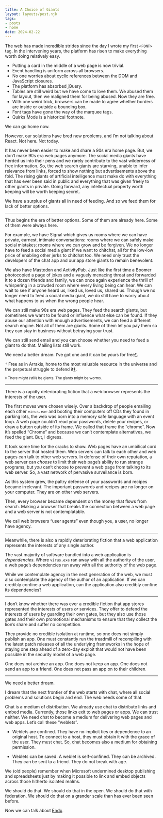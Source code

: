 ```yaml
---
title: A Choice of Giants
layout: layouts/post.njk
tags:
- posts
- home
date: 2024-02-22
---
```


The web has made incredible strides since the day I wrote my first `<FONT>` tag.
In the intervening years, the platform has risen to make everything worth doing
relatively easy.

* Putting a card in the middle of a web page is now trivial.
* Event handling is uniform across all browsers.
* No one worries about cyclic references between the DOM and JavaScript closures.
* The platform has absorbed jQuery.
* Tables are still weird but we have come to love them.
  We abused them for layout, then we maligned them for being abused.
  Now they are free.
* With one weird trick, browsers can be made to agree whether borders are
  inside or outside a bounding box.
* Font tags have gone the way of the marquee tags.
* Quirks Mode is a historical footnote.

We can go home now.

However, our solutions have bred new problems, and I’m not talking about React.
Not here.
Not today.

It has never been easier to make and share a 90s era home page.
But, we don’t make 90s era web pages anymore.
The social media giants have herded us into their pens and we rarely contribute
to the vast wilderness of free information.
So, the web search giants are starving, unable to infer relevance from links,
forced to show nothing but advertisements above the fold.
The rising giants of artificial intelligence must make do with everything that
has ever been said in public and everything that was given freely to other
giants in private.
Going forward, any intellectual property worth keeping will be worth keeping
secret.

We have a surplus of giants all in need of feeding.
And so we feed them for lack of better options.

---

Thus begins the era of better options.
Some of them are already here.
Some of them were always here.

For example, we have Signal which gives us rooms where we can have private,
earnest, intimate conversations: rooms where we can safely make social
mistakes; rooms where we can grow and be forgiven.
We no longer have to feed a social media giant if we want to chitchat, all for
the low-low price of enabling other jerks to chitchat too.
We need only trust the developers of the chat app and our app store giants to
remain benevolent.

We also have Mastodon and ActivityPub.
Just like the first time a Boomer photocopied a page of jokes and a vaguely
menacing threat and forwarded it to a dozen friends and family, we can once
again experience the thrill of whispering in a crowded room where every living
being can hear.
We can wait to see if anyone heard us, liked us, loved us, shared us.
Though we no longer need to feed a social media giant, we do still have to
worry about what happens to us when the wrong people hear.

We can still make 90s era web pages.
They feed the search giants, but sometimes we want to be found or influence
what else can be found.
If they abuse our attention with enough advertisements, we can feed a different
search engine.
Not all of them are giants.
Some of them let you pay them so they can stay in business without betraying
your trust.

We can still send email and you can choose whether you need to feed a giant to
do that.
Mailing lists still work.

We need a better dream.
I’ve got one and it can be yours for free[†](#free).

<a name="free">† Free as in Arrakis, home to the most valuable resource in the
universe and the perpetual struggle to defend it[‡](#giants).</a>

<a name="giants"><small>‡ There might (still) be giants.
The giants might be worms.</small></a>

---

There is a rapidly deteriorating fiction that a web browser represents the
interests of the user.

The first moves were chosen wisely.
Over a backdrop of people emailing each other `virus.exe` and booting their
computers off CDs they found in parking lots, the web was born into a
memory safe language with an event loop.
A web page couldn’t read your passwords, delete your recipes, or draw a button
outside of its frame.
We called that frame the “chrome”.
Now it’s spelled “Chrome” and because we can’t contemplate alternatives, we
feed the giant.
But, I digress.

It took some time for the cracks to show.
Web pages have an umbilical cord to the server that hosted them.
Web servers can talk to each other and web pages can talk to other web servers.
In defense of their own reputation,
a web server can _choose_ to limit their web page’s ability to run strange
programs, but _you_ can’t choose to prevent a web page from talking
to its web server.
So, a vast network of pervasive surveilance is born.

As this system grew, the paltry defense of your passwords and recipes became
irrelevant.
The important passwords and recipes are no longer on your computer.
They are on other web servers.

Then, every browser became dependent on the money that flows from search.
Making a browser that breaks the connection between a web page and a web server
is not contemplatable.

We call web browsers “user agents” even though you, a user, no longer have
agency.

---

Meanwhile, there is also a rapidly deteriorating fiction that a web application
represents the interests of any single author.

The vast majority of software bundled into a web application is _dependencies_.
Where `virus.exe` ran away with all the authority of the user,
a web page’s dependencies run away with all the authority of the web page.

While we contemplate agency in the next generation of the web, we must
also contemplate the agency of the author of an application.
If we can credibly confine a web application, can the application also credibly
confine its dependencies?

---

I don’t know whether there was ever a credible fiction that app stores
represented the interests of users _or_ services.
They offer to defend the interests of users by guarding their own gates, but
they also use those gates and their own promotional mechanisms to ensure that
they collect the lion’s share and suffer no competition.

They provide no credible isolation at runtime, so one does not simply publish
an app.
One must constantly run the treadmill of recompiling with the latest patch
releases of all the underlying frameworks in the hope of staying one step ahead
of a zero-day exploit that would not have been possible in the security
model of a web page.

One does not archive an app.
One does not keep an app.
One does not send an app to a friend.
One does not pass an app on to their children.

---

We need a better dream.

I dream that the next frontier of the web starts with chat, where all social
problems and solutions begin and end.
The web needs some of that.

Chat is a medium of distribution.
We already use chat to distribute links and embed media.
Currently, those links exit to web pages or apps.
We can trust neither.
We need chat to become a medium for delivering web pages and web apps.
Let’s call these “weblets”.

* Weblets are confined.
  They have no implicit ties or dependence to an original host.
  To connect to a host, they must obtain it with the grace of the user.
  They must chat.
  So, chat becomes also a medium for obtaining permission.

* Weblets can be saved.
  A weblet is self-confined.
  They can be archived.
  They can be sent to a friend.
  They do not break with age.

We (old people) remember when Microsoft undermined desktop publishing and
spreadsheets just by making it possible to link and embed objects across those
hitherto isolated realms.

We should do that.
We should do that in the open.
We should do that with federation.
We should do that on a grander scale than has ever been seen before.

Now we can talk about [Endo](/endo/).
